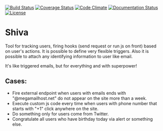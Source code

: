 [![Build Status](https://travis-ci.org/sansaralab/shiva.svg?branch=master)](https://travis-ci.org/sansaralab/shiva)  [![Coverage Status](https://coveralls.io/repos/github/sansaralab/shiva/badge.svg?branch=master)](https://coveralls.io/github/sansaralab/shiva?branch=master)  [![Code Climate](https://codeclimate.com/github/sansaralab/shiva/badges/gpa.svg)](https://codeclimate.com/github/sansaralab/shiva) [![Documentation Status](https://readthedocs.org/projects/sansaralab-shiva/badge/?version=latest)](http://sansaralab-shiva.readthedocs.io/en/latest/?badge=latest)  [![License](http://img.shields.io/:license-apache-blue.svg?style=flat-square)](http://www.apache.org/licenses/LICENSE-2.0.html)

# Shiva
Tool for tracking users, firing hooks (send request or run js on front) based on user's actions.
It is possible to define very flexible triggers. Also it is possible to attach any identifying information to user like email.

It's like triggered emails, but for everything and with superpower!

## Cases:
- Fire external endpoint when users with emails ends with "@megamailhost.net" do not appear on the site more than a week.
- Execute custom js code every time when users with phone number that starts with "+1" click anywhere on the site.
- Do something only for users come from Twitter.
- Сongratulate all users who have birthday today via alert or something else.
